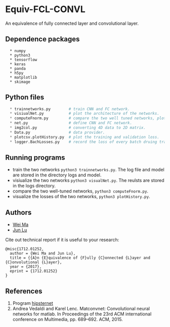# Equiv-FCL-CONVL

An equivalence of fully connected layer and convolutional layer.

## Dependence packages

```
  * numpy
  * python3
  * tensorflow
  * keras
  * panda
  * h5py
  * matplotlib
  * skimage
```
  
## Python files

```python
  * trainnetworks.py        # train CNN and FC network.
  * visiualNet.py           # plot the architecture of the networks.
  * computeFnorm.py         # compare the two well tuned networks, plot historams of the weights and filters.
  * net.py                  # define CNN and FC network.
  * img2col.py              # converting 4D data to 2D matrix.
  * Data.py                 # data provider.
  * plotcsv.plotHistory.py  # plot the training and validation loss.
  * logger.BachLosses.py    # record the loss of every batch druing training.
```
## Running programs

- train the two networks `python3 trainnetworks.py`. The log file and model are stored in the directory logs and model.
- visiualize the two networks `python3 visualNet.py`. The reulsts are stored in the logs directory.
- compare the two well-tuned networks, `python3 computeFnorm.py`.
- visualize the losses of the two networks, `python3 plotHistory.py`.

## Authors

- [Wei Ma](https://github.com/Marvinmw)
- [Jun Lu](https://github.com/junlulocky)

Cite out technical report if it is useful to your research:

```
@misc{1712.01252,
  author = {Wei Ma and Jun Lu},
  title = {{A}n {E}quivalence of {F}ully {C}onnected {L}ayer and {C}onvolutional {L}ayer},
  year = {2017},
  eprint = {1712.01252}
}
```

## References

  1. Program [hipsternet](https://github.com/wiseodd/hipsternety)
  2. Andrea Vedaldi and Karel Lenc. Matconvnet: Convolutional neural networks for matlab. In Proceedings
     of the 23rd ACM international conference on Multimedia, pp. 689–692. ACM, 2015.

